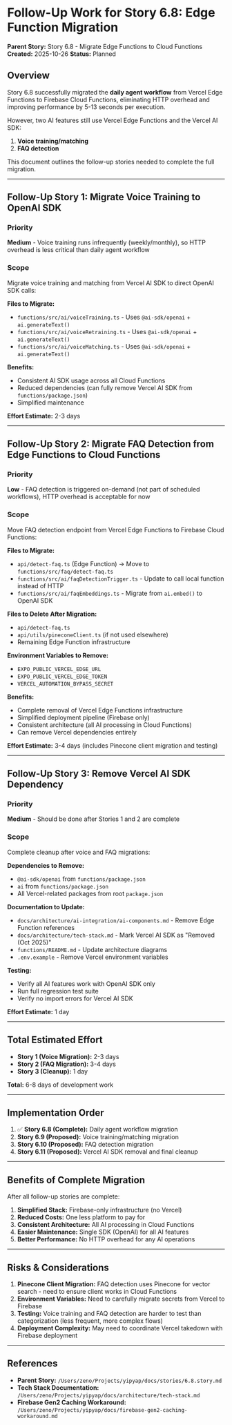 # Follow-Up Work for Story 6.8: Edge Function Migration

**Parent Story:** Story 6.8 - Migrate Edge Functions to Cloud Functions
**Created:** 2025-10-26
**Status:** Planned

## Overview

Story 6.8 successfully migrated the **daily agent workflow** from Vercel Edge Functions to Firebase Cloud Functions, eliminating HTTP overhead and improving performance by 5-13 seconds per execution.

However, two AI features still use Vercel Edge Functions and the Vercel AI SDK:
1. **Voice training/matching**
2. **FAQ detection**

This document outlines the follow-up stories needed to complete the full migration.

---

## Follow-Up Story 1: Migrate Voice Training to OpenAI SDK

### Priority
**Medium** - Voice training runs infrequently (weekly/monthly), so HTTP overhead is less critical than daily agent workflow

### Scope

Migrate voice training and matching from Vercel AI SDK to direct OpenAI SDK calls:

**Files to Migrate:**
- `functions/src/ai/voiceTraining.ts` - Uses `@ai-sdk/openai` + `ai.generateText()`
- `functions/src/ai/voiceRetraining.ts` - Uses `@ai-sdk/openai` + `ai.generateText()`
- `functions/src/ai/voiceMatching.ts` - Uses `@ai-sdk/openai` + `ai.generateText()`

**Benefits:**
- Consistent AI SDK usage across all Cloud Functions
- Reduced dependencies (can fully remove Vercel AI SDK from `functions/package.json`)
- Simplified maintenance

**Effort Estimate:** 2-3 days

---

## Follow-Up Story 2: Migrate FAQ Detection from Edge Functions to Cloud Functions

### Priority
**Low** - FAQ detection is triggered on-demand (not part of scheduled workflows), HTTP overhead is acceptable for now

### Scope

Move FAQ detection endpoint from Vercel Edge Functions to Firebase Cloud Functions:

**Files to Migrate:**
- `api/detect-faq.ts` (Edge Function) → Move to `functions/src/faq/detect-faq.ts`
- `functions/src/ai/faqDetectionTrigger.ts` - Update to call local function instead of HTTP
- `functions/src/ai/faqEmbeddings.ts` - Migrate from `ai.embed()` to OpenAI SDK

**Files to Delete After Migration:**
- `api/detect-faq.ts`
- `api/utils/pineconeClient.ts` (if not used elsewhere)
- Remaining Edge Function infrastructure

**Environment Variables to Remove:**
- `EXPO_PUBLIC_VERCEL_EDGE_URL`
- `EXPO_PUBLIC_VERCEL_EDGE_TOKEN`
- `VERCEL_AUTOMATION_BYPASS_SECRET`

**Benefits:**
- Complete removal of Vercel Edge Functions infrastructure
- Simplified deployment pipeline (Firebase only)
- Consistent architecture (all AI processing in Cloud Functions)
- Can remove Vercel dependencies entirely

**Effort Estimate:** 3-4 days (includes Pinecone client migration and testing)

---

## Follow-Up Story 3: Remove Vercel AI SDK Dependency

### Priority
**Medium** - Should be done after Stories 1 and 2 are complete

### Scope

Complete cleanup after voice and FAQ migrations:

**Dependencies to Remove:**
- `@ai-sdk/openai` from `functions/package.json`
- `ai` from `functions/package.json`
- All Vercel-related packages from root `package.json`

**Documentation to Update:**
- `docs/architecture/ai-integration/ai-components.md` - Remove Edge Function references
- `docs/architecture/tech-stack.md` - Mark Vercel AI SDK as "Removed (Oct 2025)"
- `functions/README.md` - Update architecture diagrams
- `.env.example` - Remove Vercel environment variables

**Testing:**
- Verify all AI features work with OpenAI SDK only
- Run full regression test suite
- Verify no import errors for Vercel AI SDK

**Effort Estimate:** 1 day

---

## Total Estimated Effort

- **Story 1 (Voice Migration):** 2-3 days
- **Story 2 (FAQ Migration):** 3-4 days
- **Story 3 (Cleanup):** 1 day

**Total:** 6-8 days of development work

---

## Implementation Order

1. ✅ **Story 6.8 (Complete):** Daily agent workflow migration
2. **Story 6.9 (Proposed):** Voice training/matching migration
3. **Story 6.10 (Proposed):** FAQ detection migration
4. **Story 6.11 (Proposed):** Vercel AI SDK removal and final cleanup

---

## Benefits of Complete Migration

After all follow-up stories are complete:

1. **Simplified Stack:** Firebase-only infrastructure (no Vercel)
2. **Reduced Costs:** One less platform to pay for
3. **Consistent Architecture:** All AI processing in Cloud Functions
4. **Easier Maintenance:** Single SDK (OpenAI) for all AI features
5. **Better Performance:** No HTTP overhead for any AI operations

---

## Risks & Considerations

1. **Pinecone Client Migration:** FAQ detection uses Pinecone for vector search - need to ensure client works in Cloud Functions
2. **Environment Variables:** Need to carefully migrate secrets from Vercel to Firebase
3. **Testing:** Voice training and FAQ detection are harder to test than categorization (less frequent, more complex flows)
4. **Deployment Complexity:** May need to coordinate Vercel takedown with Firebase deployment

---

## References

- **Parent Story:** `/Users/zeno/Projects/yipyap/docs/stories/6.8.story.md`
- **Tech Stack Documentation:** `/Users/zeno/Projects/yipyap/docs/architecture/tech-stack.md`
- **Firebase Gen2 Caching Workaround:** `/Users/zeno/Projects/yipyap/docs/firebase-gen2-caching-workaround.md`
